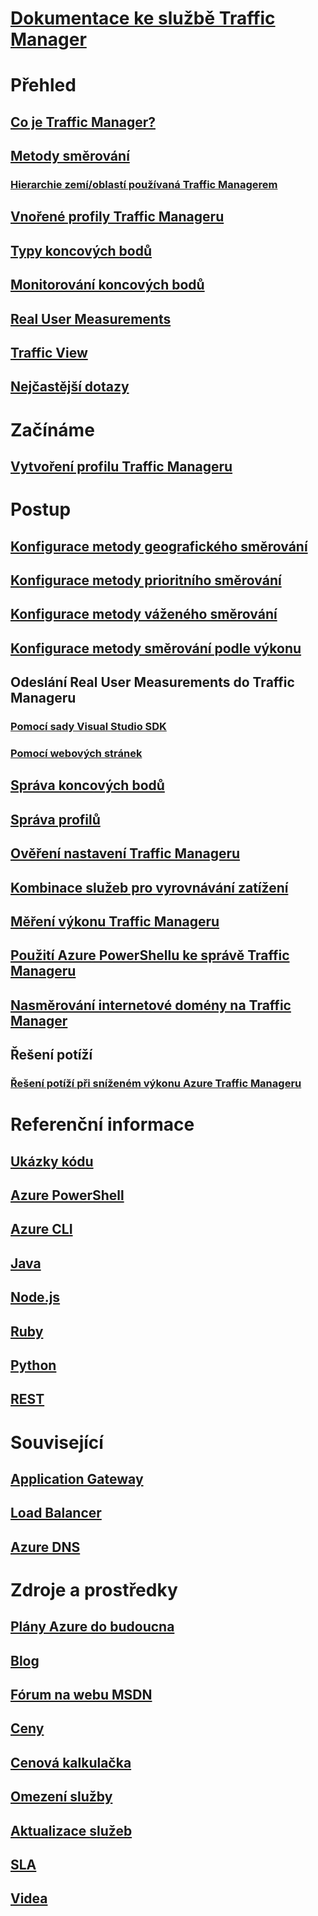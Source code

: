 # [Dokumentace ke službě Traffic Manager](index.md)

# Přehled
## [Co je Traffic Manager?](traffic-manager-overview.md)
## [Metody směrování](traffic-manager-routing-methods.md)
### [Hierarchie zemí/oblastí používaná Traffic Managerem](traffic-manager-geographic-regions.md)
## [Vnořené profily Traffic Manageru](traffic-manager-nested-profiles.md)
## [Typy koncových bodů](traffic-manager-endpoint-types.md)
## [Monitorování koncových bodů](traffic-manager-monitoring.md)
## [Real User Measurements](traffic-manager-rum-overview.md)
## [Traffic View](traffic-manager-traffic-view-overview.md)
## [Nejčastější dotazy](traffic-manager-FAQs.md)

# Začínáme
## [Vytvoření profilu Traffic Manageru](traffic-manager-create-profile.md)

# Postup

## [Konfigurace metody geografického směrování](traffic-manager-configure-geographic-routing-method.md)
## [Konfigurace metody prioritního směrování](traffic-manager-configure-priority-routing-method.md)
## [Konfigurace metody váženého směrování](traffic-manager-configure-weighted-routing-method.md)
## [Konfigurace metody směrování podle výkonu](traffic-manager-configure-performance-routing-method.md)
## Odeslání Real User Measurements do Traffic Manageru 
### [Pomocí sady Visual Studio SDK](traffic-manager-create-rum-visual-studio.md)
### [Pomocí webových stránek](traffic-manager-create-rum-web-pages.md)
## [Správa koncových bodů](traffic-manager-manage-endpoints.md)
## [Správa profilů](traffic-manager-manage-profiles.md)
## [Ověření nastavení Traffic Manageru](traffic-manager-testing-settings.md)
## [Kombinace služeb pro vyrovnávání zatížení](traffic-manager-load-balancing-azure.md)
## [Měření výkonu Traffic Manageru](traffic-manager-performance-considerations.md)
## [Použití Azure PowerShellu ke správě Traffic Manageru](traffic-manager-powershell-arm.md)
## [Nasměrování internetové domény na Traffic Manager](traffic-manager-point-internet-domain.md)
## Řešení potíží
### [Řešení potíží při sníženém výkonu Azure Traffic Manageru](traffic-manager-troubleshooting-degraded.md)

# Referenční informace
## [Ukázky kódu](https://azure.microsoft.com/resources/samples/?service=traffic-manager)
## [Azure PowerShell](/powershell/module/azurerm.trafficmanager)
## [Azure CLI](/cli/azure/network/traffic-manager)
## [Java](/java/api/com.microsoft.azure.management.trafficmanager)
## [Node.js](http://azure.github.io/azure-sdk-for-node/azure-arm-trafficmanager/latest/)
## [Ruby](http://www.rubydoc.info/gems/azure_mgmt_traffic_manager)
## [Python](http://azure-sdk-for-python.readthedocs.io/en/latest/sample_azure-mgmt-trafficmanager.html)
## [REST](https://msdn.microsoft.com/library/mt163667.aspx)

# Související
## [Application Gateway](/azure/application-gateway/)
## [Load Balancer](/azure/load-balancer/)
## [Azure DNS](/azure/dns/)

# Zdroje a prostředky
## [Plány Azure do budoucna](https://azure.microsoft.com/roadmap/)
## [Blog](https://azure.microsoft.com/blog/topics/networking/)
## [Fórum na webu MSDN](https://social.msdn.microsoft.com/Forums/en-US/home?forum=WAVirtualMachinesVirtualNetwork)
## [Ceny](https://azure.microsoft.com/pricing/details/traffic-manager/)
## [ Cenová kalkulačka](https://azure.microsoft.com/pricing/calculator/)
## [Omezení služby](../azure-subscription-service-limits.md#traffic-manager-limits)
## [Aktualizace služeb](https://azure.microsoft.com/updates/?product=traffic-manager)
## [SLA](https://azure.microsoft.com/support/legal/sla/traffic-manager/)
## [Videa](https://azure.microsoft.com/resources/videos/index/?services=traffic-manager)
